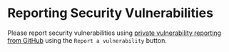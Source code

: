 # Reporting Security Vulnerabilities

Please report security vulnerabilities using [private vulnerability reporting from GitHub](https://github.com/truffleruby/truffleruby/security/advisories) using the `Report a vulnerability` button.
